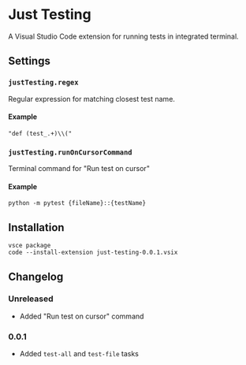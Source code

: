 # Just Testing

A Visual Studio Code extension for running tests in integrated terminal.

## Settings

### `justTesting.regex`

Regular expression for matching closest test name.

#### Example

```
"def (test_.+)\\("
````

### `justTesting.runOnCursorCommand`

Terminal command for "Run test on cursor"

#### Example

```
python -m pytest {fileName}::{testName}
```

###

## Installation

```
vsce package
code --install-extension just-testing-0.0.1.vsix
```

## Changelog

### Unreleased

- Added "Run test on cursor" command

### 0.0.1

- Added `test-all` and `test-file` tasks
